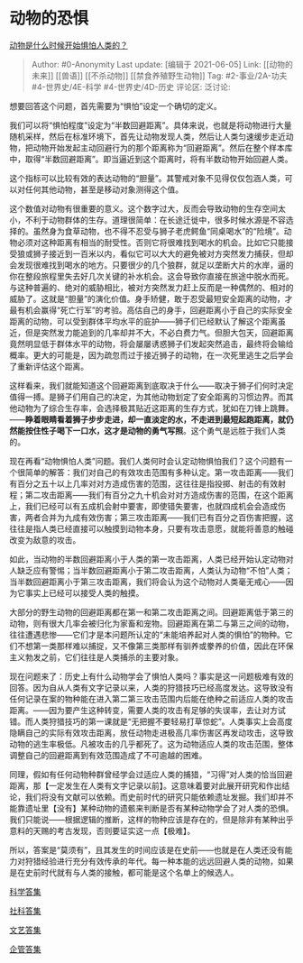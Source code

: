 # 动物的恐惧
[动物是什么时候开始惧怕人类的？](https://www.zhihu.com/question/285642043/answer/444927358)

> Author: #0-Anonymity
> Last update: [编辑于 2021-06-05]
> Link: [[动物的未来]] [[兽语]] [[不杀动物]] [[禁食养殖野生动物]]
> Tag: #2-事业/2A-功夫 #4-世界史/4E-科学 #4-世界史/4D-历史
> 评论区:
> 泛讨论:

想要回答这个问题，首先需要为“惧怕”设定一个确切的定义。

我们可以将“惧怕程度”设定为“半数回避距离”。具体来说，也就是将动物进行大量随机采样，然后在标准环境下，首先让动物发现人类，然后让人类匀速缓步走近动物，把动物开始发起主动回避行为的那个距离称为“回避距离”。然后在整个样本库中，取得“半数回避距离”。即当逼近到这个距离时，将有半数动物开始回避人类。

这个指标可以比较有效的表达动物的“胆量”。其警戒对象不见得仅仅包涵人类，可以对任何其他动物，甚至是移动对象测得这个值。

这个数值对动物有很重要的意义。这个数字过大，反而会导致动物的生存空间太小，不利于动物群体的生存。道理很简单：在长途迁徙中，很多时候水源是不容选择的。虽然身为食草动物，也不得不忍受与狮子老虎鳄鱼“同桌喝水”的“险境”。动物必须对这种距离有相当的耐受性。否则它将很难找到喝水的机会。比如它只能接受狼或狮子接近到一百米以内，看似它可以大大的避免被对方突然发力捕获，但却会发现很难找到喝水的地方。只要很少的几个狼群，就足以垄断大片的水岸，逼的你在整段旅程里失去好几次关键的补水机会。这会导致你直接在旅途中脱水而死。与这种普遍的、绝对的威胁相比，被对方突然发力赶上反而是一种偶然的、相对的威胁了。这就是“胆量”的演化价值。身手矫健，敢于忍受最短安全距离的动物，才最有机会赢得“死亡行军”的考验。高估自己的身手，回避距离小于自己的实际安全距离的动物，可以受到群体平均水平的庇护——狮子们已经默认了解这个距离虽近，但是突然发力能追到的几率却并不大，不必白费力气。但胆大包天，回避距离竟然明显低于群体水平的动物，将会屡屡诱惑狮子们发起突然追击，最终将会输给概率。更大的可能是，因为疏忽而过于接近狮子的动物，在一次死里逃生之后学会了重新评估这个距离。

这样看来，我们就能知道这个回避距离到底取决于什么——取决于狮子们何时决定值得一搏。是狮子们用自己的决定，为其他动物划定了安全距离的习惯边界。而其他动物为了综合生存率，会选择极其贴近这距离的生存方式，犹如在刀锋上跳舞。——**睁着眼睛看着狮子步步走进，却一直淡定的水，不走进到最短起跑距离，就仍然能按住性子喝下一口水，这才是动物的勇气写照**。这个勇气是远胜于我们人类的。

现在再看“动物惧怕人类”问题。我们人类何时会认定动物惧怕我们？这个问题有一个很简单的解答：我们对自己的有效攻击范围有多种认定。第一攻击距离——我们有百分之五十以上几率对对方造成伤害的范围，这往往是指投掷、射击的有效射程；第二攻击距离——我们有百分之九十机会对对方造成伤害的范围，在这个距离上，我们已经可以有五成机会射中要害，即使错失要害，也就四成机会会造成伤害，两者合并为九成有效伤害；第三攻击距离——我们已有百分之百伤害把握，这往往是指人类已经直接可以触摸到动物本身，只要有攻击意愿，就能将善意的触碰改变为敌意的攻击。

如此，当动物的半数回避距离小于人类的第一攻击距离，人类已经开始认定动物对人缺乏应有警惕；当半数回避距离小于第二攻击距离，人类认为动物“不怕”人类；当半数回避距离小于第三攻击距离，我们将会认为这个动物对人类毫无戒心——因为它事实上已经可以接受人类的触摸。

大部分的野生动物的回避距离都在第一和第二攻击距离之间。回避距离低于第三的动物，则有很大几率会被归化为家畜和宠物。回避距离在第二与第三之间的动物，往往遭遇悲惨——它们才是本问题所认定的“未能培养起对人类的惧怕”的物种。它们不想第一类那样难以捕捉，又不像第三类那样有驯养或豢养的价值，因此在环保主义勃发之前，它们往往是人类捕杀的主要对象。

现在问题来了：历史上有什么动物学会了惧怕人类吗？事实是这一问题极难有效的回答。因为自从人类有文字记录以来，人类的狩猎技巧已经高度发达。这导致没有任何记录在案的物种能在进入第二第三攻击范围内后能在绝种之前适应人类的攻击距离。——因为要产生这种转变，需要人类的攻击有足够的失误率，去让对方试错。而人类狩猎技巧的第一课就是“无把握不要轻易打草惊蛇”。人类事实上会高度隐瞒自己的实际有效攻击距离，放任动物走进极高几率伤害区再发动攻击，这导致动物的逃生率极低。凡被攻击的几乎都死了。这为动物适应人类的攻击范围，整体调整自己的回避距离到有效范围造成了不可逾越的困难。

同理，假如有任何动物种群曾经学会过适应人类的捕猎，“习得”对人类的恰当回避距离，那【一定发生在人类有文字记录以前】。这意味着要对此展开研究和作出结论，我们将没有文献可以依赖。而史前时代的研究只能依赖遗址发掘。我们却并不能靠遗址里【没有】某种动物的遗骸来判断是否有某种动物学会了对人类的恐惧。我们只能说——根据逻辑的推断，这样的物种应该是存在的，但是除非有某种出乎意料的天赐的考古发现，否则要证实这一点【极难】。

所以，答案是“莫须有”，且其发生的时间应该是在史前——也就是在人类还没有能力对狩猎经验进行充分有效传承的年代。每一种本能的远远回避人类的动物，如果是在史前时代就有与人类的接触，都可能是这个名单上的候选人。

[科学答集](https://zhihu.com/collection/304168613)

[社科答集](https://zhihu.com/collection/304176992)

[文艺答集](https://zhihu.com/collection/304177043)

[企管答集](https://zhihu.com/collection/378738376)
